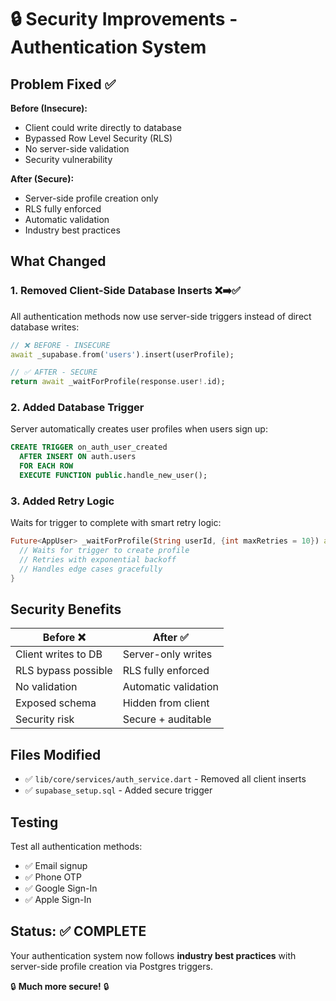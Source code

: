 # 🔒 Security Improvements - Authentication System

## Problem Fixed ✅

**Before (Insecure):**
- Client could write directly to database
- Bypassed Row Level Security (RLS)
- No server-side validation
- Security vulnerability

**After (Secure):**
- Server-side profile creation only
- RLS fully enforced
- Automatic validation
- Industry best practices

## What Changed

### 1. Removed Client-Side Database Inserts ❌➡️✅
All authentication methods now use server-side triggers instead of direct database writes:

```dart
// ❌ BEFORE - INSECURE
await _supabase.from('users').insert(userProfile);

// ✅ AFTER - SECURE  
return await _waitForProfile(response.user!.id);
```

### 2. Added Database Trigger
Server automatically creates user profiles when users sign up:

```sql
CREATE TRIGGER on_auth_user_created
  AFTER INSERT ON auth.users
  FOR EACH ROW
  EXECUTE FUNCTION public.handle_new_user();
```

### 3. Added Retry Logic
Waits for trigger to complete with smart retry logic:

```dart
Future<AppUser> _waitForProfile(String userId, {int maxRetries = 10}) async {
  // Waits for trigger to create profile
  // Retries with exponential backoff
  // Handles edge cases gracefully
}
```

## Security Benefits

| Before ❌ | After ✅ |
|-----------|----------|
| Client writes to DB | Server-only writes |
| RLS bypass possible | RLS fully enforced |
| No validation | Automatic validation |
| Exposed schema | Hidden from client |
| Security risk | Secure + auditable |

## Files Modified

- ✅ `lib/core/services/auth_service.dart` - Removed all client inserts
- ✅ `supabase_setup.sql` - Added secure trigger

## Testing

Test all authentication methods:
- ✅ Email signup
- ✅ Phone OTP  
- ✅ Google Sign-In
- ✅ Apple Sign-In

## Status: ✅ COMPLETE

Your authentication system now follows **industry best practices** with server-side profile creation via Postgres triggers.

🔒 **Much more secure!** 🔒
